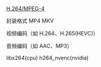 [H.264/MPEG-4](https://zh.wikipedia.org/wiki/H.264/MPEG-4_AVC)

封装格式 MP4 MKV

视频编码（如 H.264、H.265(HEVC)）

音频编码（如 AAC、MP3）

libx264(cpu) h264_nvenc(nvidia)
